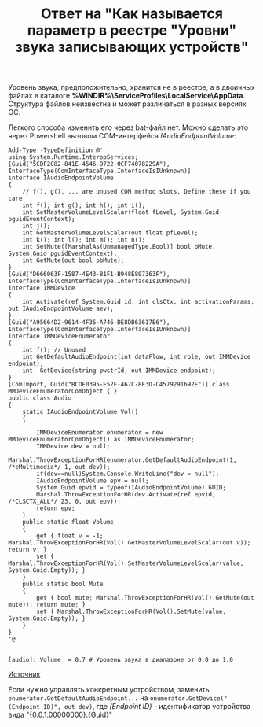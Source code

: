 ﻿---
title: "Ответ на \"Как называется параметр в реестре &quot;Уровни&quot; звука записывающих устройств\""
se.owner.user_id: 240512
se.owner.display_name: "MSDN.WhiteKnight"
se.owner.link: "https://ru.stackoverflow.com/users/240512/msdn-whiteknight"
se.answer_id: 807267
se.question_id: 744435
se.post_type: answer
se.is_accepted: False
---
<p>Уровень звука, предположительно, хранится не в реестре, а в двоичных файлах в каталоге <strong>%WINDIR%\ServiceProfiles\LocalService\AppData</strong>. Структура файлов неизвестна и может различаться в разных версиях ОС.</p>

<p>Легкого способа изменить его через bat-файл нет. Можно сделать это через Powershell вызовом COM-интерфейса <em>IAudioEndpointVolume</em>:</p>

<pre><code>Add-Type -TypeDefinition @'
using System.Runtime.InteropServices;
[Guid("5CDF2C82-841E-4546-9722-0CF74078229A"), InterfaceType(ComInterfaceType.InterfaceIsIUnknown)]
interface IAudioEndpointVolume
{
    // f(), g(), ... are unused COM method slots. Define these if you care
    int f(); int g(); int h(); int i();
    int SetMasterVolumeLevelScalar(float fLevel, System.Guid pguidEventContext);
    int j();
    int GetMasterVolumeLevelScalar(out float pfLevel);
    int k(); int l(); int m(); int n();
    int SetMute([MarshalAs(UnmanagedType.Bool)] bool bMute, System.Guid pguidEventContext);
    int GetMute(out bool pbMute);
}
[Guid("D666063F-1587-4E43-81F1-B948E807363F"), InterfaceType(ComInterfaceType.InterfaceIsIUnknown)]
interface IMMDevice
{
    int Activate(ref System.Guid id, int clsCtx, int activationParams, out IAudioEndpointVolume aev);
}
[Guid("A95664D2-9614-4F35-A746-DE8DB63617E6"), InterfaceType(ComInterfaceType.InterfaceIsIUnknown)]
interface IMMDeviceEnumerator
{
    int f(); // Unused
    int GetDefaultAudioEndpoint(int dataFlow, int role, out IMMDevice endpoint);
    int  GetDevice(string pwstrId, out IMMDevice endpoint);
}
[ComImport, Guid("BCDE0395-E52F-467C-8E3D-C4579291692E")] class MMDeviceEnumeratorComObject { }
public class Audio
{
    static IAudioEndpointVolume Vol()
    {

        IMMDeviceEnumerator enumerator = new MMDeviceEnumeratorComObject() as IMMDeviceEnumerator;
        IMMDevice dev = null;
        Marshal.ThrowExceptionForHR(enumerator.GetDefaultAudioEndpoint(1, /*eMultimedia*/ 1, out dev));
        if(dev==null)System.Console.WriteLine("dev = null");
        IAudioEndpointVolume epv = null;
        System.Guid epvid = typeof(IAudioEndpointVolume).GUID;
        Marshal.ThrowExceptionForHR(dev.Activate(ref epvid, /*CLSCTX_ALL*/ 23, 0, out epv));
        return epv;
    }
    public static float Volume
    {
        get { float v = -1; Marshal.ThrowExceptionForHR(Vol().GetMasterVolumeLevelScalar(out v)); return v; }
        set { Marshal.ThrowExceptionForHR(Vol().SetMasterVolumeLevelScalar(value, System.Guid.Empty)); }
    }
    public static bool Mute
    {
        get { bool mute; Marshal.ThrowExceptionForHR(Vol().GetMute(out mute)); return mute; }
        set { Marshal.ThrowExceptionForHR(Vol().SetMute(value, System.Guid.Empty)); }
    }
}
'@


[audio]::Volume  = 0.7 # Уровень звука в диапазоне от 0.0 до 1.0
</code></pre>

<p><a href="https://stackoverflow.com/a/31751275/8674428">Источник</a></p>

<p>Если нужно управлять конкретным устройством, заменить <code>enumerator.GetDefaultAudioEndpoint...</code> на <code>enumerator.GetDevice("(Endpoint ID)", out dev)</code>, где <em>(Endpoint ID)</em> - идентификатор устройства вида "{0.0.1.00000000}.{Guid}"</p>
